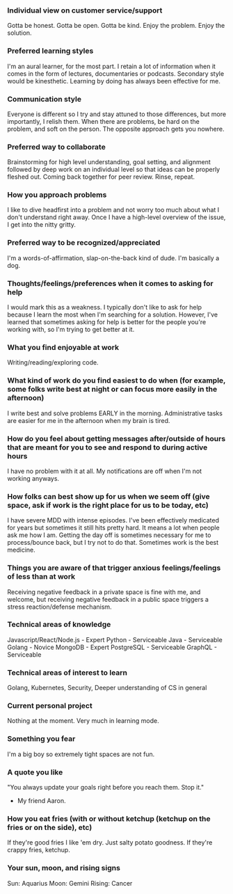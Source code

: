 ### Individual view on customer service/support

Gotta be honest. Gotta be open. Gotta be kind. Enjoy the problem. Enjoy the solution.

### Preferred learning styles

I'm an aural learner, for the most part. I retain a lot of information when it comes in the form of lectures, documentaries or podcasts. Secondary style would be kinesthetic. Learning by doing has always been effective for me.

### Communication style

Everyone is different so I try and stay attuned to those differences, but more importantly, I relish them. When there are problems, be hard on the problem, and soft on the person. The opposite approach gets you nowhere.

### Preferred way to collaborate

Brainstorming for high level understanding, goal setting, and alignment followed by deep work on an individual level so that ideas can be properly fleshed out. Coming back together for peer review. Rinse, repeat.

### How you approach problems

I like to dive headfirst into a problem and not worry too much about what I don't understand right away. Once I have a high-level overview of the issue, I get into the nitty gritty.

### Preferred way to be recognized/appreciated

I'm a words-of-affirmation, slap-on-the-back kind of dude. I'm basically a dog.

### Thoughts/feelings/preferences when it comes to asking for help

I would mark this as a weakness. I typically don't like to ask for help because I learn the most when I'm searching for a solution. However, I've learned that sometimes asking for help is better for the people you're working with, so I'm trying to get better at it.

### What you find enjoyable at work

Writing/reading/exploring code.

### What kind of work do you find easiest to do when (for example, some folks write best at night or can focus more easily in the afternoon)

I write best and solve problems EARLY in the morning. Administrative tasks are easier for me in the afternoon when my brain is tired.

### How do you feel about getting messages after/outside of hours that are meant for you to see and respond to during active hours

I have no problem with it at all. My notifications are off when I'm not working anyways.

### How folks can best show up for us when we seem off (give space, ask if work is the right place for us to be today, etc)

I have severe MDD with intense episodes. I've been effectively medicated for years but sometimes it still hits pretty hard. It means a lot when people ask me how I am. Getting the day off is sometimes necessary for me to process/bounce back, but I try not to do that. Sometimes work is the best medicine.

### Things you are aware of that trigger anxious feelings/feelings of less than at work

Receiving negative feedback in a private space is fine with me, and welcome, but receiving negative feedback in a public space triggers a stress reaction/defense mechanism.

### Technical areas of knowledge

Javascript/React/Node.js - Expert
Python - Serviceable
Java - Serviceable
Golang - Novice
MongoDB - Expert
PostgreSQL - Serviceable
GraphQL - Serviceable

### Technical areas of interest to learn

Golang, Kubernetes, Security, Deeper understanding of CS in general

### Current personal project

Nothing at the moment. Very much in learning mode.

### Something you fear

I'm a big boy so extremely tight spaces are not fun.

### A quote you like

"You always update your goals right before you reach them. Stop it."

- My friend Aaron.

### How you eat fries (with or without ketchup (ketchup on the fries or on the side), etc)

If they're good fries I like 'em dry. Just salty potato goodness. If they're crappy fries, ketchup.

### Your sun, moon, and rising signs

Sun: Aquarius
Moon: Gemini
Rising: Cancer
